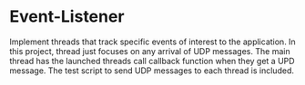 # Event-Listener
Implement threads that track specific events of interest to the application. In this project, thread just focuses on any arrival of UDP messages. The main thread has the launched threads call callback function when they get a UPD message. The test script to send UDP messages to each thread is included.
